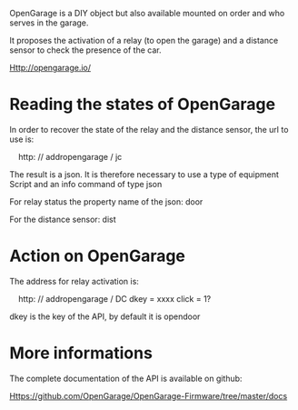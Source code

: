 OpenGarage is a DIY object but also available mounted on
order and who serves in the garage.

It proposes the activation of a relay (to open the garage) and a
distance sensor to check the presence of the car.

<Http://opengarage.io/>

Reading the states of OpenGarage
===============================

In order to recover the state of the relay and the distance sensor, the url to
use is:

    http: // addropengarage / jc

The result is a json. It is therefore necessary to use a type of equipment
Script and an info command of type json

For relay status the property name of the json: door

For the distance sensor: dist

Action on OpenGarage
========================

The address for relay activation is:

    http: // addropengarage / DC dkey = xxxx click = 1?

dkey is the key of the API, by default it is opendoor

More informations
============

The complete documentation of the API is available on github:

<Https://github.com/OpenGarage/OpenGarage-Firmware/tree/master/docs>
